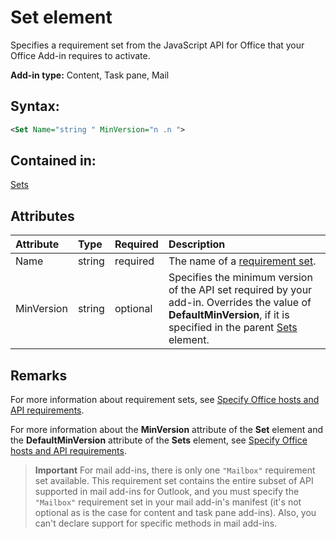 
# Set element
Specifies a requirement set from the JavaScript API for Office that your Office Add-in requires to activate.

 **Add-in type:** Content, Task pane, Mail


## Syntax:


```XML
<Set Name="string " MinVersion="n .n ">
```


## Contained in:

[Sets](/reference/manifest/sets.md)


## Attributes



|**Attribute**|**Type**|**Required**|**Description**|
|:-----|:-----|:-----|:-----|
|Name|string|required|The name of a [requirement set](../../docs/overview/specify-office-hosts-and-api-requirements.md#set-the-requirements-element-in-the-manifest).|
|MinVersion|string|optional|Specifies the minimum version of the API set required by your add-in. Overrides the value of  **DefaultMinVersion**, if it is specified in the parent [Sets](/reference/manifest/sets.md) element.|

## Remarks

For more information about requirement sets, see [Specify Office hosts and API requirements](../../docs/overview/specify-office-hosts-and-api-requirements.md#specify-office-hosts-and-api-requirements).

For more information about the  **MinVersion** attribute of the **Set** element and the **DefaultMinVersion** attribute of the **Sets** element, see [Specify Office hosts and API requirements](../../docs/overview/specify-office-hosts-and-api-requirements.md#set-the-requirements-element-in-the-manifest).


 >**Important**  For mail add-ins, there is only one  `"Mailbox"` requirement set available. This requirement set contains the entire subset of API supported in mail add-ins for Outlook, and you must specify the `"Mailbox"` requirement set in your mail add-in's manifest (it's not optional as is the case for content and task pane add-ins). Also, you can't declare support for specific methods in mail add-ins.

